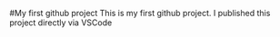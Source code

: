 #My first github project
This is my first github project. I published this project directly via VSCode